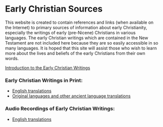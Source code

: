# Early Christian Sources 

This website is created to contain references and links (when available on the Internet) to primary sources of information about early Christianity, especially the writings of early (pre-Nicene) Christians in various languages. The early Christian writings which are contained in the New Testament are not included here because they are so easily accessible in so many languages. It is hoped that this site will assist those who wish to learn more about the lives and beliefs of the early Christians from their own words.

[Introduction to the Early Christian Writings](intro.html)

### Early Christian Writings in Print:

* [English translations](eng/earlychristianwritings.html)
* [Original languages and other ancient language translations](originallanguages.html)

### Audio Recordings of Early Christian Writings:

* [English translations](eng/earlychristianaudio.html)

